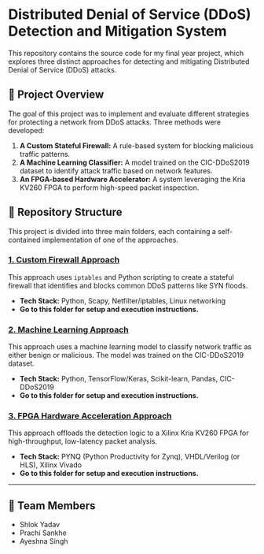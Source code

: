# Distributed Denial of Service (DDoS) Detection and Mitigation System

This repository contains the source code for my final year project, which explores three distinct approaches for detecting and mitigating Distributed Denial of Service (DDoS) attacks.

## 🚀 Project Overview

The goal of this project was to implement and evaluate different strategies for protecting a network from DDoS attacks. Three methods were developed:

1.  **A Custom Stateful Firewall:** A rule-based system for blocking malicious traffic patterns.
2.  **A Machine Learning Classifier:** A model trained on the CIC-DDoS2019 dataset to identify attack traffic based on network features.
3.  **An FPGA-based Hardware Accelerator:** A system leveraging the Kria KV260 FPGA to perform high-speed packet inspection.

## 📂 Repository Structure
This project is divided into three main folders, each containing a self-contained implementation of one of the approaches.

### [1. Custom Firewall Approach](./1-firewall-approach/)
This approach uses `iptables` and Python scripting to create a stateful firewall that identifies and blocks common DDoS patterns like SYN floods.

* **Tech Stack:** Python, Scapy, Netfilter/iptables, Linux networking
* **Go to this folder for setup and execution instructions.**

### [2. Machine Learning Approach](./2-ml-approach/)
This approach uses a machine learning model to classify network traffic as either benign or malicious. The model was trained on the CIC-DDoS2019 dataset.

* **Tech Stack:** Python, TensorFlow/Keras, Scikit-learn, Pandas, CIC-DDoS2019
* **Go to this folder for setup and execution instructions.**

### [3. FPGA Hardware Acceleration Approach](./3-fpga-approach/)
This approach offloads the detection logic to a Xilinx Kria KV260 FPGA for high-throughput, low-latency packet analysis.

* **Tech Stack:** PYNQ (Python Productivity for Zynq), VHDL/Verilog (or HLS), Xilinx Vivado
* **Go to this folder for setup and execution instructions.**

---

## 👥 Team Members
* Shlok Yadav
* Prachi Sankhe
* Ayeshna Singh
